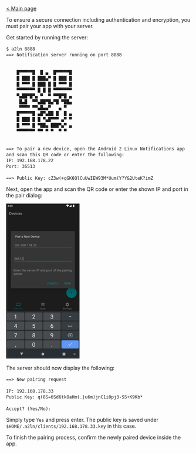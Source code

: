 [< Main page](index.md)

To ensure a secure connection including authentication and encryption, you must pair your app with your server.

Get started by running the server:
```
$ a2ln 8888
==> Notification server running on port 8888
                             
                             
    █▀▀▀▀▀█  █ ▄  █▀▀▀▀▀█    
    █ ███ █ ███▄▀ █ ███ █    
    █ ▀▀▀ █ ███ █ █ ▀▀▀ █    
    ▀▀▀▀▀▀▀ █ █ █ ▀▀▀▀▀▀▀    
    ▀▄██▀█▀▄ ▀  ▀ ▀▀█▀█ ▄    
     █▄█  ▀▀▄██▀█▄▀█ ▀██▄    
     ▀▀▀▀ ▀▀▄█▄▄▀   ▄ ▀      
    █▀▀▀▀▀█ ▄█▀▄██ █  █ ▄    
    █ ███ █ █ ▀▄█▀▀▀ ▄▀ ▀    
    █ ▀▀▀ █ ▀██▄ ███▀▄▀ ▄    
    ▀▀▀▀▀▀▀ ▀▀ ▀ ▀  ▀ ▀      
                             
                             
==> To pair a new device, open the Android 2 Linux Notifications app and scan this QR code or enter the following:
IP: 192.168.178.22
Port: 36513

==> Public Key: cZ3w(+qGK6QlCuUwIEW93M*Uum(Y?Y&2UteK?imZ
```

Next, open the app and scan the QR code or enter the shown IP and port in the pair dialog:

<img src="https://raw.githubusercontent.com/patri9ck/a2ln-app/main/fastlane/metadata/android/en-US/images/phoneScreenshots/pair.png" width="200"/>

The server should now display the following:
```
==> New pairing request

IP: 192.168.178.33
Public Key: q(8S=6Sd6tkOaHm(.}u6m)jnC1i0pj3-SS+K9Kb*

Accept? (Yes/No): 
```

Simply type `Yes` and press enter. The public key is saved under `$HOME/.a2ln/clients/192.168.178.33.key` in this case.

To finish the pairing process, confirm the newly paired device inside the app.
